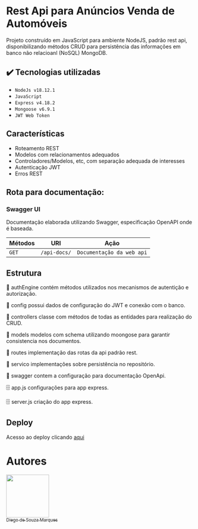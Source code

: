 # Rest Api para Anúncios Venda de Automóveis

Projeto construído em JavaScript para ambiente NodeJS, padrão rest api, 
disponibilizando métodos CRUD para persistência das informações em banco não
relacioanl (NoSQL) MongoDB.

## ✔️ Tecnologias utilizadas

- ``NodeJs v18.12.1``
- ``JavaScript``
- ``Express v4.18.2``
- ``Mongoose v6.9.1``
- ``JWT Web Token``

## Características

- Roteamento REST
- Modelos com relacionamentos adequados
- Controladores/Modelos, etc, com separação adequada de interesses
- Autenticação JWT
- Erros REST

## Rota para documentação:

### Swagger UI

Documentação elaborada utilizando Swagger, especificação OpenAPI onde é baseada.

| Métodos    | URI                               | Ação                                                    |
|------------|-----------------------------------|---------------------------------------------------------|
| `GET`      | `/api-docs/`                      | `Documentação da web api`                               |

## Estrutura
 :open_file_folder: authEngine contém métodos utilizados nos mecanismos de autentição e autorização.

 :open_file_folder: config possui dados de configuração do JWT e conexão com o banco.

 :open_file_folder: controllers classe com métodos de todas as entidades para realização do CRUD.

 :open_file_folder: models modelos com schema utilizando moongose para garantir consistencia nos documentos.

 :open_file_folder: routes implementação das rotas da api padrão rest.

 :open_file_folder: servico implementações sobre persistência no repositório.

 :open_file_folder: swagger contem a configuração para documentação OpenApi.

 :file_cabinet: app.js configurações para app express.
 
 :file_cabinet: server.js criação do app express.

## Deploy
Acesso ao deploy clicando [aqui](https://)

# Autores
[<img src="https://avatars.githubusercontent.com/u/71080010?v=4" width=115><br><sub>Diego de Souza Marques</sub>](https://github.com/diegosouzamarques)